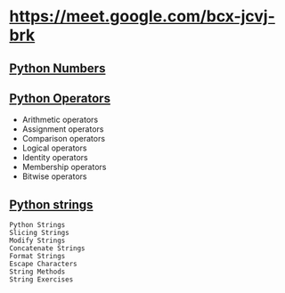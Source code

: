 # https://meet.google.com/bcx-jcvj-brk

## [Python Numbers](https://www.w3schools.com/python/python_numbers.asp)

## [Python Operators](https://www.w3schools.com/python/python_operators.asp)

- Arithmetic operators
- Assignment operators
- Comparison operators
- Logical operators
- Identity operators
- Membership operators
- Bitwise operators

## [Python strings](https://www.w3schools.com/python/python_strings.asp)
```
Python Strings
Slicing Strings
Modify Strings
Concatenate Strings
Format Strings
Escape Characters
String Methods
String Exercises
```
